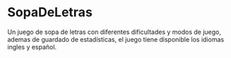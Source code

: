 # SopaDeLetras
Un juego de sopa de letras con diferentes dificultades y modos de juego, ademas de guardado de estadísticas, el juego tiene disponible los idiomas ingles y español.
